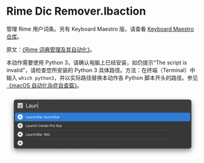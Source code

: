 # Rime Dic Remover.lbaction

管理 Rime 用户词条。另有 Keyboard Maestro 版，请查看 [Keyboard Maestro 仓库](https://github.com/BlackwinMin/Keyboard-Maestro-gallery/tree/master/Rime%20Remover)。

原文：[《Rime 词典管理及其自动化》](https://utgd.net/article/20126/)。

本动作需要使用 Python 3，请确认电脑上已经安装，如仍提示“The script is invalid”，请检查您所安装的 Python 3 具体路径。方法：在终端（Terminal）中输入 `which python3`，并以实际路径替换本动作各 Python 脚本开头的路径。参见[《macOS 自动化杂症自查篇》](https://utgd.net/article/20172/)。

![title](img.png)